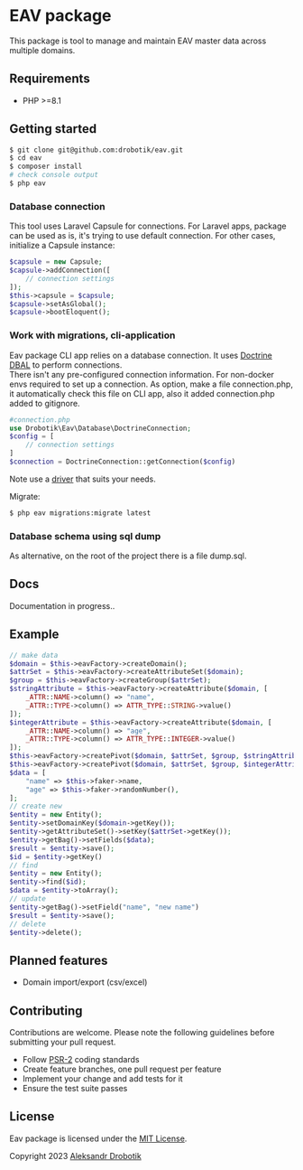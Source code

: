 # EAV package

This package is tool to manage and maintain EAV master data across multiple domains.

## Requirements
- PHP >=8.1

## Getting started

```bash
$ git clone git@github.com:drobotik/eav.git 
$ cd eav
$ composer install
# check console output
$ php eav 
```

### Database connection
This tool uses Laravel Capsule for connections.
For Laravel apps, package can be used as is, it's trying to use default connection.
For other cases, initialize a Capsule instance:
```php
$capsule = new Capsule;
$capsule->addConnection([
    // connection settings
]);
$this->capsule = $capsule;
$capsule->setAsGlobal();
$capsule->bootEloquent();
```

### Work with migrations, cli-application
Eav package CLI app relies on a database connection. It uses [Doctrine DBAL](https://www.doctrine-project.org/projects/doctrine-dbal/en/latest/reference/configuration.html#configuration) to perform connections.<br />
There isn't any pre-configured connection information. For non-docker envs required to set up a connection. 
As option, make a file connection.php, it automatically check this file on CLI app, also it added connection.php added to gitignore.
```php
#connection.php
use Drobotik\Eav\Database\DoctrineConnection;
$config = [
    // connection settings
]
$connection = DoctrineConnection::getConnection($config)
```
Note use a [driver](https://www.doctrine-project.org/projects/doctrine-dbal/en/latest/reference/configuration.html#driver) that suits your needs.

Migrate:
```bash
$ php eav migrations:migrate latest
```
### Database schema using sql dump
As alternative, on the root of the project there is a file dump.sql.

## Docs 

Documentation in progress..

## Example


```php
// make data
$domain = $this->eavFactory->createDomain();
$attrSet = $this->eavFactory->createAttributeSet($domain);
$group = $this->eavFactory->createGroup($attrSet);
$stringAttribute = $this->eavFactory->createAttribute($domain, [
    _ATTR::NAME->column() => "name",
    _ATTR::TYPE->column() => ATTR_TYPE::STRING->value()
]);
$integerAttribute = $this->eavFactory->createAttribute($domain, [
    _ATTR::NAME->column() => "age",
    _ATTR::TYPE->column() => ATTR_TYPE::INTEGER->value()
]);
$this->eavFactory->createPivot($domain, $attrSet, $group, $stringAttribute);
$this->eavFactory->createPivot($domain, $attrSet, $group, $integerAttribute);
$data = [
    "name" => $this->faker->name,
    "age" => $this->faker->randomNumber(),
];
// create new 
$entity = new Entity();
$entity->setDomainKey($domain->getKey());
$entity->getAttributeSet()->setKey($attrSet->getKey());
$entity->getBag()->setFields($data);
$result = $entity->save();
$id = $entity->getKey()
// find
$entity = new Entity();
$entity->find($id);
$data = $entity->toArray();
// update
$entity->getBag()->setField("name", "new name")
$result = $entity->save();
// delete
$entity->delete();
```

## Planned features 

* Domain import/export (csv/excel)

## Contributing

Contributions are welcome. 
Please note the following guidelines before submitting your pull request.

- Follow [PSR-2](http://www.php-fig.org/psr/psr-2/) coding standards
- Create feature branches, one pull request per feature
- Implement your change and add tests for it
- Ensure the test suite passes

## License

Eav package is licensed under the [MIT License](http://opensource.org/licenses/MIT).

Copyright 2023 [Aleksandr Drobotik](https://github.com/drobotik)